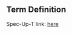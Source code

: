 ## Term Definition

Spec-Up-T link: <a href='https://weboftrust.github.io/WOT-terms/docs/glossary/owner'>here</a>
